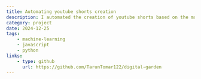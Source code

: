 ```yaml
---
title: Automating youtube shorts creation
description: I automated the creation of youtube shorts based on the most viewed parts of popular videos.
category: project
date: 2024-12-25
tags: 
    - machine-learning
    - javascript
    - python
links:
    - type: github
      url: https://github.com/TarunTomar122/digital-garden
---
```



